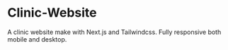 # Clinic-Website
 A clinic website make with Next.js and Tailwindcss.  Fully responsive both mobile and desktop.
